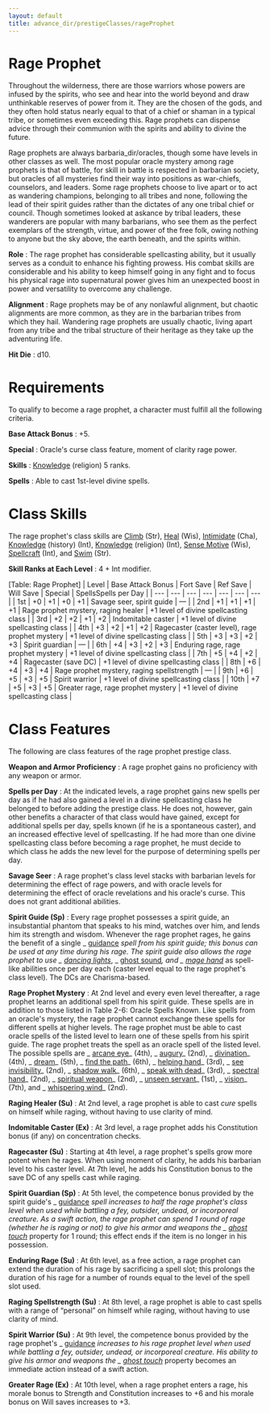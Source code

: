 ```yaml
---
layout: default
title: advance_dir/prestigeClasses/rageProphet
---
```

# Rage Prophet

Throughout the wilderness, there are those warriors whose powers are infused by the spirits, who see and hear into the world beyond and draw unthinkable reserves of power from it. They are the chosen of the gods, and they often hold status nearly equal to that of a chief or shaman in a typical tribe, or sometimes even exceeding this. Rage prophets can dispense advice through their communion with the spirits and ability to divine the future.

Rage prophets are always barbaria_dir/oracles, though some have levels in other classes as well. The most popular oracle mystery among rage prophets is that of battle, for skill in battle is respected in barbarian society, but oracles of all mysteries find their way into positions as war-chiefs, counselors, and leaders. Some rage prophets choose to live apart or to act as wandering champions, belonging to all tribes and none, following the lead of their spirit guides rather than the dictates of any one tribal chief or council. Though sometimes looked at askance by tribal leaders, these wanderers are popular with many barbarians, who see them as the perfect exemplars of the strength, virtue, and power of the free folk, owing nothing to anyone but the sky above, the earth beneath, and the spirits within.

**Role** : The rage prophet has considerable spellcasting ability, but it usually serves as a conduit to enhance his fighting prowess. His combat skills are considerable and his ability to keep himself going in any fight and to focus his physical rage into supernatural power gives him an unexpected boost in power and versatility to overcome any challenge.

**Alignment** : Rage prophets may be of any nonlawful alignment, but chaotic alignments are more common, as they are in the barbarian tribes from which they hail. Wandering rage prophets are usually chaotic, living apart from any tribe and the tribal structure of their heritage as they take up the adventuring life.

**Hit Die** : d10.

# Requirements

To qualify to become a rage prophet, a character must fulfill all the following criteria.

**Base Attack Bonus** : +5.

**Special** : Oracle's curse class feature, moment of clarity rage power.

**Skills** : [Knowledge](../../skill_dir/knowledge#_knowledge) (religion) 5 ranks.

**Spells** : Able to cast 1st-level divine spells.

# Class Skills

The rage prophet's class skills are [Climb](../../skill_dir/climb#_climb) (Str), [Heal](../../skill_dir/heal#_heal) (Wis), [Intimidate](../../skill_dir/intimidate#_intimidate) (Cha), [Knowledge](../../skill_dir/knowledge#_knowledge) (history) (Int), [Knowledge](../../skill_dir/knowledge#_knowledge) (religion) (Int), [Sense Motive](../../skill_dir/senseMotive#_sense-motive) (Wis), [Spellcraft](../../skill_dir/spellcraft#_spellcraft) (Int), and [Swim](../../skill_dir/swim#_swim) (Str).

**Skill Ranks at Each Level** : 4 + Int modifier.

[Table: Rage Prophet]
| Level | Base Attack Bonus | Fort Save | Ref Save | Will Save | Special | SpellsSpells per Day |
| --- | --- | --- | --- | --- | --- | --- |
| 1st | +0 | +1 | +0 | +1 | Savage seer, spirit guide | — |
| 2nd | +1 | +1 | +1 | +1 | Rage prophet mystery, raging healer | +1 level of divine spellcasting class |
| 3rd | +2 | +2 | +1 | +2 | Indomitable caster | +1 level of divine spellcasting class |
| 4th | +3 | +2 | +1 | +2 | Ragecaster (caster level), rage prophet mystery | +1 level of divine spellcasting class |
| 5th | +3 | +3 | +2 | +3 | Spirit guardian | — |
| 6th | +4 | +3 | +2 | +3 | Enduring rage, rage prophet mystery | +1 level of divine spellcasting class |
| 7th | +5 | +4 | +2 | +4 | Ragecaster (save DC) | +1 level of divine spellcasting class |
| 8th | +6 | +4 | +3 | +4 | Rage prophet mystery, raging spellstrength | — |
| 9th | +6 | +5 | +3 | +5 | Spirit warrior | +1 level of divine spellcasting class |
| 10th | +7 | +5 | +3 | +5 | Greater rage, rage prophet mystery | +1 level of divine spellcasting class |

# Class Features

The following are class features of the rage prophet prestige class.

**Weapon and Armor Proficiency** : A rage prophet gains no proficiency with any weapon or armor.

**Spells per Day** : At the indicated levels, a rage prophet gains new spells per day as if he had also gained a level in a divine spellcasting class he belonged to before adding the prestige class. He does not, however, gain other benefits a character of that class would have gained, except for additional spells per day, spells known (if he is a spontaneous caster), and an increased effective level of spellcasting. If he had more than one divine spellcasting class before becoming a rage prophet, he must decide to which class he adds the new level for the purpose of determining spells per day.

**Savage Seer** : A rage prophet's class level stacks with barbarian levels for determining the effect of rage powers, and with oracle levels for determining the effect of oracle revelations and his oracle's curse. This does not grant additional abilities.

**Spirit Guide (Sp)** : Every rage prophet possesses a spirit guide, an insubstantial phantom that speaks to his mind, watches over him, and lends him its strength and wisdom. Whenever the rage prophet rages, he gains the benefit of a single _ [guidance](../../spell_dir/guidance#_guidance) _spell from his spirit guide; this bonus can be used at any time during his rage. The spirit guide also allows the rage prophet to use _ [dancing lights](../../spell_dir/dancingLights#_dancing-lights)_, _ [ghost sound](../../spell_dir/ghostSound#_ghost-sound)_, and _ [mage hand](../../spell_dir/mageHand#_mage-hand)_ as spell-like abilities once per day each (caster level equal to the rage prophet's class level). The DCs are Charisma-based.

**Rage Prophet Mystery** : At 2nd level and every even level thereafter, a rage prophet learns an additional spell from his spirit guide. These spells are in addition to those listed in Table 2-6: Oracle Spells Known. Like spells from an oracle's mystery, the rage prophet cannot exchange these spells for different spells at higher levels. The rage prophet must be able to cast oracle spells of the listed level to learn one of these spells from his spirit guide. The rage prophet treats the spell as an oracle spell of the listed level. The possible spells are _ [arcane eye](../../spell_dir/arcaneEye#_arcane-eye)_ (4th), _ [augury](../../spell_dir/augury#_augury)_ (2nd), _ [divination](../../spell_dir/divination#_divination)_ (4th), _ [dream](../../spell_dir/dream#_dream)_ (5th), _ [find the path](../../spell_dir/findThePath#_find-the-path)_ (6th), _ [helping hand](../../spell_dir/helpingHand#_helping-hand)_ (3rd), _ [see invisibility](../../spell_dir/seeInvisibility#_see-invisibility)_ (2nd), _ [shadow walk](../../spell_dir/shadowWalk#_shadow-walk)_ (6th), _ [speak with dead](../../spell_dir/speakWithDead#_speak-with-dead)_ (3rd), _ [spectral hand](../../spell_dir/spectralHand#_spectral-hand)_ (2nd), _ [spiritual weapon](../../spell_dir/spiritualWeapon#_spiritual-weapon)_ (2nd), _ [unseen servant](../../spell_dir/unseenServant#_unseen-servant)_ (1st), _ [vision](../../spell_dir/vision#_vision)_ (7th), and _ [whispering wind](../../spell_dir/whisperingWind#_whispering-wind)_ (2nd).

**Raging Healer (Su)** : At 2nd level, a rage prophet is able to cast _cure_ spells on himself while raging, without having to use clarity of mind.

**Indomitable Caster (Ex)** : At 3rd level, a rage prophet adds his Constitution bonus (if any) on concentration checks.

**Ragecaster (Su)** : Starting at 4th level, a rage prophet's spells grow more potent when he rages. When using moment of clarity, he adds his barbarian level to his caster level. At 7th level, he adds his Constitution bonus to the save DC of any spells cast while raging.

**Spirit Guardian (Sp)** : At 5th level, the competence bonus provided by the spirit guide's _ [guidance](../../spell_dir/guidance#_guidance) _spell increases to half the rage prophet's class level when used while battling a fey, outsider, undead, or incorporeal creature. As a swift action, the rage prophet can spend 1 round of rage (whether he is raging or not) to give his armor and weapons the _ [ghost touch](../../magicItem_dir/weapons#_weapons-ghost-touch)_ property for 1 round; this effect ends if the item is no longer in his possession.

**Enduring Rage (Su)** : At 6th level, as a free action, a rage prophet can extend the duration of his rage by sacrificing a spell slot; this prolongs the duration of his rage for a number of rounds equal to the level of the spell slot used.

**Raging Spellstrength (Su)** : At 8th level, a rage prophet is able to cast spells with a range of “personal” on himself while raging, without having to use clarity of mind.

**Spirit Warrior (Su)** : At 9th level, the competence bonus provided by the rage prophet's _ [guidance](../../spell_dir/guidance#_guidance) _increases to his rage prophet level when used while battling a fey, outsider, undead, or incorporeal creature. His ability to give his armor and weapons the _ [ghost touch](../../magicItem_dir/weapons#_weapons-ghost-touch)_ property becomes an immediate action instead of a swift action.

**Greater Rage (Ex)** : At 10th level, when a rage prophet enters a rage, his morale bonus to Strength and Constitution increases to +6 and his morale bonus on Will saves increases to +3.

